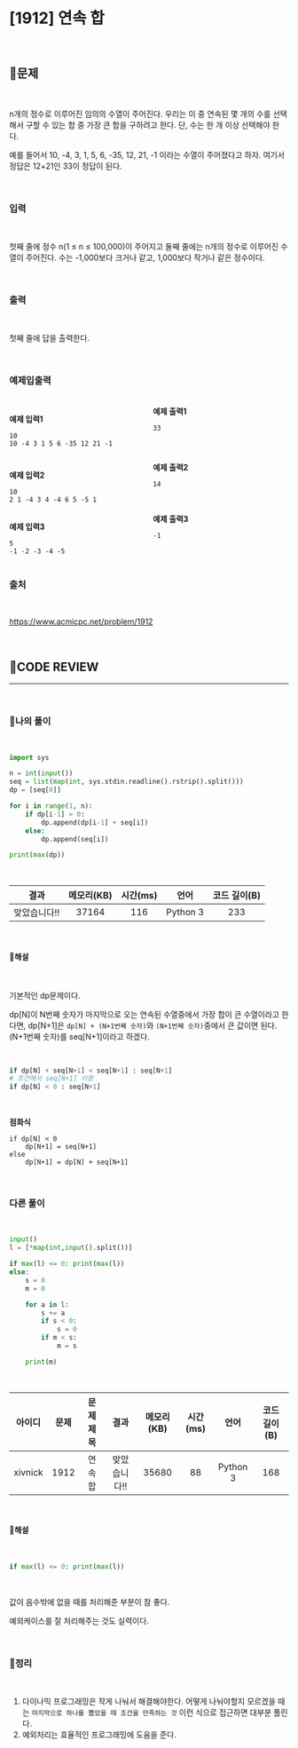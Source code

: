 # [1912] 연속 합

<br/>

## **📝문제**

<br/>

n개의 정수로 이루어진 임의의 수열이 주어진다. 우리는 이 중 연속된 몇 개의 수를 선택해서 구할 수 있는 합 중 가장 큰 합을 구하려고 한다. 단, 수는 한 개 이상 선택해야 한다.

예를 들어서 10, -4, 3, 1, 5, 6, -35, 12, 21, -1 이라는 수열이 주어졌다고 하자. 여기서 정답은 12+21인 33이 정답이 된다.

<br/>

### **입력**

<br/>

첫째 줄에 정수 n(1 ≤ n ≤ 100,000)이 주어지고 둘째 줄에는 n개의 정수로 이루어진 수열이 주어진다. 수는 -1,000보다 크거나 같고, 1,000보다 작거나 같은 정수이다.

<br/>

### **출력**

<br/>

첫째 줄에 답을 출력한다.

<br/>

### **예제입출력**

<br/>

<div style="column-count:2; ">
  <div>

**예제 입력1**

```
10
10 -4 3 1 5 6 -35 12 21 -1
```

  </div>
  <div>

**예제 출력1**

```
33
```

<br/>

  </div>
</div>

<br/>

<div style="column-count:2; ">
  <div>

**예제 입력2**

```
10
2 1 -4 3 4 -4 6 5 -5 1
```

  </div>
  <div>

**예제 출력2**

```
14
```

  </div>
</div>

<br/>

<div style="column-count:2; ">
  <div>

**예제 입력3**

```
5
-1 -2 -3 -4 -5
```

  </div>
  <div>

**예제 출력3**

```
-1
```

  </div>
</div>

<br/>

### **출처**

<br/>

https://www.acmicpc.net/problem/1912

<br/>

## **🧐CODE REVIEW**
***

<br/>

### **🧾나의 풀이**

<br/>

```python
import sys

n = int(input())
seq = list(map(int, sys.stdin.readline().rstrip().split()))
dp = [seq[0]]

for i in range(1, n):
    if dp[i-1] > 0:
        dp.append(dp[i-1] + seq[i])
    else:
        dp.append(seq[i])

print(max(dp))
```

<br/>

결과	| 메모리(KB) |	시간(ms) |	언어 |	코드 길이(B)
:----:|:-----:|:-----:|:-----:|:--------:
맞았습니다!! |	37164	| 116 |	Python 3 |	233

<br/>

#### **📝해설**

<br/>

기본적인 dp문제이다.

dp[N]이 N번째 숫자가 마지막으로 오는 연속된 수열중에서 가장 합이 큰 수열이라고 한다면,
dp[N+1]은 `dp[N] + (N+1번째 숫자)`와 `(N+1번째 숫자)`중에서 큰 값이면 된다. (N+1번째 숫자)를 seq[N+1]이라고 하겠다.

<br/>

```python
if dp[N] + seq[N+1] < seq[N+1] : seq[N+1]
# 조건에서 seq[N+1] 이항
if dp[N] < 0 : seq[N+1]
```

<br/>

**점화식**
```
if dp[N] < 0
    dp[N+1] = seq[N+1]
else
    dp[N+1] = dp[N] + seq[N+1]
```

<br/>

### **다른 풀이**

<br/>

```python
input()
l = [*map(int,input().split())]

if max(l) <= 0: print(max(l))
else:
	s = 0
	m = 0

	for a in l:
		s += a
		if s < 0:
			s = 0
		if m < s:
			m = s

	print(m)
```

<br/>

아이디 |	문제	| 문제 제목 |	결과	| 메모리(KB) |	시간(ms) |	언어 |	코드 길이(B) 
:-----:|:-----:|:---------:|:-----:|:-----:|:-----:|:----:|:--------:
xivnick	| 1912 |	연속합 |	맞았습니다!! |	35680 |	88 |	Python 3 |	168

<br/>

#### **📝해설**

<br/>

```python
if max(l) <= 0: print(max(l))
```

<br/>

값이 음수밖에 없을 때를 처리해준 부분이 참 좋다. 

예외케이스를 잘 처리해주는 것도 실력이다.

<br/>

### **🔖정리**

<br/>

1. 다이나믹 프로그래밍은 작게 나눠서 해결해야한다. 어떻게 나눠야할지 모르겠을 때는 `마지막으로 하나를 뽑았을 때 조건을 만족하는 것` 이런 식으로 접근하면 대부분 풀린다.
2. 예외처리는 효율적인 프로그래밍에 도움을 준다.

<br/>
